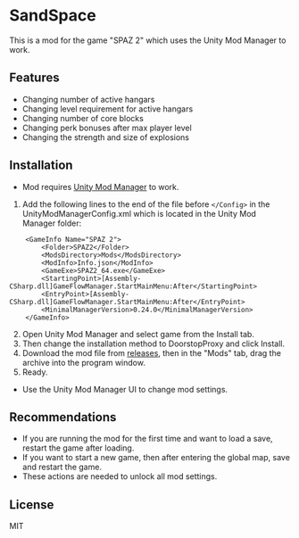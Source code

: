 # SandSpace
This is a mod for the game "SPAZ 2" which uses the Unity Mod Manager to work.

## Features
- Changing number of active hangars
- Changing level requirement for active hangars
- Changing number of core blocks
- Changing perk bonuses after max player level
- Changing the strength and size of explosions

## Installation
- Mod requires [Unity Mod Manager](https://www.nexusmods.com/site/mods/21) to work.

1. Add the following lines to the end of the file before ```</Config>``` in the UnityModManagerConfig.xml which is located in the Unity Mod Manager folder:
```
	<GameInfo Name="SPAZ 2">
		<Folder>SPAZ2</Folder>
		<ModsDirectory>Mods</ModsDirectory>
		<ModInfo>Info.json</ModInfo>
		<GameExe>SPAZ2_64.exe</GameExe>
		<StartingPoint>[Assembly-CSharp.dll]GameFlowManager.StartMainMenu:After</StartingPoint>
		<EntryPoint>[Assembly-CSharp.dll]GameFlowManager.StartMainMenu:After</EntryPoint>
		<MinimalManagerVersion>0.24.0</MinimalManagerVersion>
	</GameInfo>
```
2. Open Unity Mod Manager and select game from the Install tab.
3. Then change the installation method to DoorstopProxy and click Install.
4. Download the mod file from [releases](https://github.com/DesertBoss/SandSpace/releases), then in the "Mods" tab, drag the archive into the program window.
5. Ready.

- Use the Unity Mod Manager UI to change mod settings.

## Recommendations
- If you are running the mod for the first time and want to load a save, restart the game after loading.
- If you want to start a new game, then after entering the global map, save and restart the game.
- These actions are needed to unlock all mod settings.

## License
MIT
